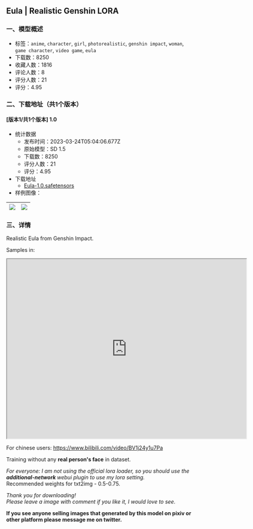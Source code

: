 ## Eula | Realistic Genshin LORA
### 一、模型概述

- 标签：`anime`, `character`, `girl`, `photorealistic`, `genshin impact`, `woman`, `game character`, `video game`, `eula`
- 下载数：8250
- 收藏人数：1816
- 评论人数：8
- 评分人数：21
- 评分：4.95

### 二、下载地址（共1个版本）

#### [版本1/共1个版本] 1.0

- 统计数据
  - 发布时间：2023-03-24T05:04:06.677Z
  - 原始模型：SD 1.5
  - 下载数：8250
  - 评分人数：21
  - 评分：4.95
- 下载地址
  - [Eula-1.0.safetensors](https://civitai.com/api/download/models/24569)
- 样例图像：

| <img src="https://image.civitai.com/xG1nkqKTMzGDvpLrqFT7WA/5c0920bb-9efb-4cc2-c090-f9e9a849dd00/width=450/276442.jpeg" /> | <img src="https://image.civitai.com/xG1nkqKTMzGDvpLrqFT7WA/dbc87cc6-f7f9-4b8c-0fa1-fb296a3e7a00/width=450/267661.jpeg" /> |
| ---- | ---- |


### 三、详情
<p>Realistic Eula from Genshin Impact.</p><p>Samples in: </p><div data-youtube-video><iframe width="640" height="480" allowfullscreen="true" autoplay="false" disablekbcontrols="false" enableiframeapi="false" endtime="0" ivloadpolicy="0" loop="false" modestbranding="false" origin playlist src="https://www.youtube.com/embed/ikcXKneWOGg" start="0"></iframe></div><p>For chinese users: <a target="_blank" rel="ugc" href="https://www.bilibili.com/video/BV1j24y1u7Pa">https://www.bilibili.com/video/BV1j24y1u7Pa</a></p><p>Training without any <strong>real person's face</strong> in dataset.</p><p><em>For everyone: I am not using the official lora loader, so you should use the</em><strong><em> additional-network </em></strong><em>webui plugin to use my lora setting.</em><br />Recommended weights for txt2img - 0.5-0.75.</p><p><em>Thank you for downloading!<br />Please leave a image with comment if you like it, I would love to see.</em></p><p><strong>If you see anyone selling images that generated by this model on pixiv or other platform please message me on twitter.</strong></p>